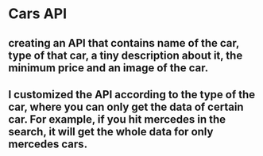 # Cars API


## creating an API that contains name of the car, type of that car, a tiny description about it, the minimum price and an image of the car.

## I customized the API according to the type of the car, where you can only get the data of certain car. For example, if you hit mercedes in the search, it will get the whole data for only mercedes cars.


